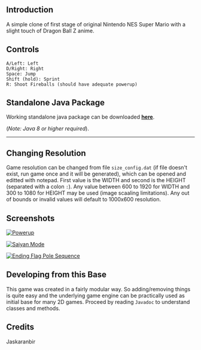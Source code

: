 Introduction
------------
A simple clone of first stage of original Nintendo NES Super Mario with a slight touch of Dragon Ball Z anime.

Controls
--------
    A/Left: Left
    D/Right: Right
    Space: Jump
    Shift (hold): Sprint
    R: Shoot Fireballs (should have adequate powerup)

Standalone Java Package
----------------------

Working standalone java package can be downloaded **[here][1]**.

(*Note: Java 8 or higher required*).

-------------------------------------------------------

Changing Resolution
-------------------
Game resolution can be changed from file `size_config.dat` (if file doesn't exist, run game once and it will be generated), which can be opened and editted with notepad. First value is the WIDTH and second is the HEIGHT (separated with a colon `:`). Any value between 600 to 1920 for WIDTH and 300 to 1080 for HEIGHT may be used (image scaaling limitations). Any out of bounds or invalid values will default to 1000x600 resolution.

Screenshots
-----------

[![Powerup][2]][2]

[![Saiyan Mode][3]][3]

[![Ending Flag Pole Sequence][4]][4]

Developing from this Base
------------------------
This game was created in a fairly modular way. So adding/removing things is quite easy and the underlying game engine can be practically used as initial base for many 2D games. Proceed by reading `Javadoc` to understand classes and methods.

Credits
----------
Jaskaranbir


  [1]: https://github.com/Jaskaranbir/Super-Mario/tree/master/dist/SuperMario.jar
  [2]: http://i.stack.imgur.com/ku96E.png
  [3]: http://i.stack.imgur.com/9pcvb.png
  [4]: http://i.stack.imgur.com/JnGzx.png